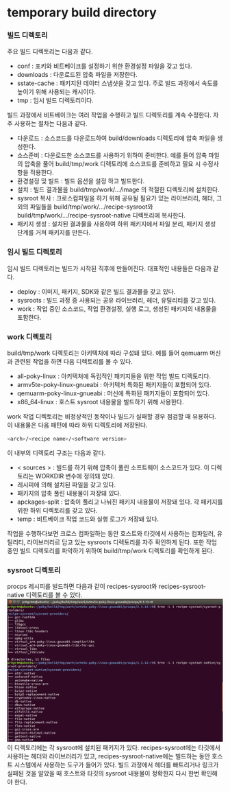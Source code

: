 # temporary build directory

### 빌드 디렉토리

주요 빌드 디렉토리는 다음과 같다.
* conf : 포키와 비트베이크를 설정하기 위한 환경설정 파일을 갖고 있다.
* downloads : 다운로드된 압축 파일을 저장한다.
* sstate-cache : 패키지된 데이터 스냅샷을 갖고 있다. 주로 빌드 과정에서 속도를 높이기 위해 사용되는 캐시이다.
* tmp : 임시 빌드 디렉토리이다.

빌드 과정에서 비트베이크는 여러 작업을 수행하고 빌드 디렉토리를 계속 수정한다. 자주 사용하는 절차는 다음과 같다.
* 다운로드 : 소스코드를 다운로드하여 build/downloads 디렉토리에 압축 파일을 생성한다.
* 소스준비 : 다운로드한 소스코드를 사용하기 위하여 준비한다. 예를 들어 압축 파일의 압축을 풀어 build/tmp/work 디렉토리에 소스코드를 준비하고 필요 시 수정사항을 적용한다.
* 환경설정 및 빌드 : 빌드 옵션을 설정 하고 빌드한다.
* 설치 : 빌드 결과물을 build/tmp/work/.../image 의 적절한 디렉토리에 설치한다.
* sysroot 복사 : 크로스컴파일을 하기 위해 공유될 필요가 있는 라이브러리, 헤더, 그 외의 파일들을 build/tmp/work/.../recipe-sysroot와 build/tmp/work/.../recipe-sysroot-native 디렉토리에 복사한다.
* 패키지 생성 : 설치된 결과물을 사용하여 하위 패키지에서 파일 분리, 패키지 생성 단계를 거쳐 패키지를 만든다.

### 임시 빌드 디렉토리

임시 빌드 디렉토리는 빌드가 시작된 직후에 만들어진다. 대표적인 내용들은 다음과 같다.
* deploy : 이미지, 패키지, SDK와 같은 빌드 결과물을 갖고 있다.
* sysroots : 빌드 과정 중 사용되는 공유 라이브러리, 헤더, 유틸리티를 갖고 있다.
* work : 작업 중인 소스코드, 작업 환경설정, 실행 로그, 생성된 패키지의 내용물을 포함한다.

### work 디렉토리

build/tmp/work 디렉토리는 아키텍처에 따라 구성돼 있다. 예를 들어 qemuarm 머신과 관련된 작업을 하면 다음 디렉토리를 볼 수 있다.
* all-poky-linux : 아키텍처에 독립적인 패키지들을 위한 작업 빌드 디렉토리다.
* armv5te-poky-linux-gnueabi : 아키텍처 특화된 패키지들이 포함되어 있다.
* qemuarm-poky-linux-gnueabi : 머신에 특화된 패키지들이 포함되어 있다.
* x86_64-linux : 호스트 sysroot 내용물을 빌드하기 위해 사용한다.

work 작업 디렉토리는 비정상적인 동작이나 빌드가 실패할 경우 점검할 때 유용하다. 이 내용물은 다음 패턴에 따라 하위 디렉토리에 저장된다.
```bash
<arch>/<recipe name>/<software version>
```
이 내부의 디렉토리 구조는 다음과 같다.
* < sources > : 빌드를 하기 위해 압축이 풀린 소프트웨어 소스코드가 있다. 이 디렉토리는 WORKDIR 변수에 정의돼 있다.
* 레시피에 의해 설치된 파일을 갖고 있다.
* 패키지의 압축 풀린 내용물이 저장돼 있다.
* apckages-split : 압축이 풀리고 나눠진 패키지 내용물이 저장돼 있다. 각 패키지를 위한 하위 디렉토리를 갖고 있다.
* temp : 비트베이크 작업 코드와 실행 로그가 저장돼 있다.

작업을 수행하다보면 크로스 컴파일하는 동안 호스트와 타깃에서 사용하는 컴파일러, 유틸리티, 라이브러리르 담고 있는 sysroots 디렉토리를 자주 확인하게 된다.
또한 작업 중인 빌드 디렉토리를 파악하기 위하여 build/tmp/work 디렉토리를 확인하게 된다.

### sysroot 디렉토리

procps 레시피를 빌드하면 다음과 같이 recipes-sysroot와 recipes-sysroot-native 디렉토리를 볼 수 있다.
![procps-sysroot](https://github.com/pr0gr4m/yocto/blob/master/img/tmp/1.png?raw=true)
이 디렉토리에는 각 sysroot에 설치된 패키지가 있다. recipes-sysroot에는 타깃에서 사용하는 헤더와 라이브러리가 있고, recipes-sysroot-native에는 빌드하는 동안 호스트 시스템에서 사용하는 도구가 들어가 있다.
빌드 과정에서 헤더를 빠트리거나 링크가 실패된 것을 알았을 때 호스트와 타깃의 sysroot 내용물이 정확한지 다시 한번 확인해야 한다.